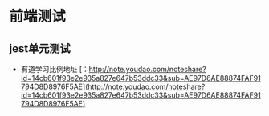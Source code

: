 
# 前端测试

## jest单元测试
- 有道学习比例地址 [：http://note.youdao.com/noteshare?id=14cb601f93e2e935a827e647b53ddc33&sub=AE97D6AE88874FAF91794D8D8976F5AE](http://note.youdao.com/noteshare?id=14cb601f93e2e935a827e647b53ddc33&sub=AE97D6AE88874FAF91794D8D8976F5AE)